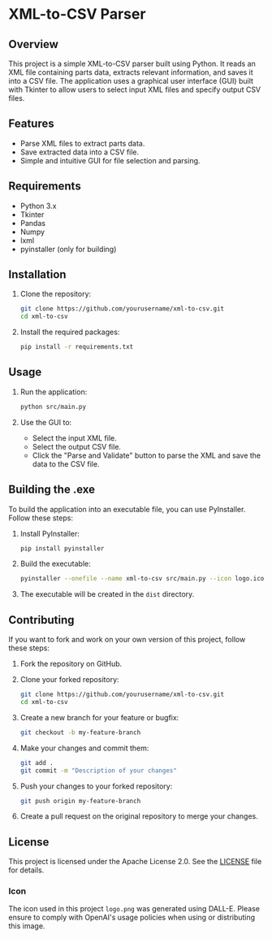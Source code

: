 # XML-to-CSV Parser

## Overview

This project is a simple XML-to-CSV parser built using Python. It reads an XML file containing parts data, extracts relevant information, and saves it into a CSV file. The application uses a graphical user interface (GUI) built with Tkinter to allow users to select input XML files and specify output CSV files.

## Features

- Parse XML files to extract parts data.
- Save extracted data into a CSV file.
- Simple and intuitive GUI for file selection and parsing.

## Requirements

- Python 3.x
- Tkinter
- Pandas
- Numpy
- lxml
- pyinstaller (only for building)

## Installation

1. Clone the repository:

    ```bash
    git clone https://github.com/yourusername/xml-to-csv.git
    cd xml-to-csv
    ```

2. Install the required packages:

    ```bash
    pip install -r requirements.txt
    ```

## Usage

1. Run the application:

    ```bash
    python src/main.py
    ```

2. Use the GUI to:
    - Select the input XML file.
    - Select the output CSV file.
    - Click the "Parse and Validate" button to parse the XML and save the data to the CSV file.

## Building the .exe

To build the application into an executable file, you can use PyInstaller. Follow these steps:

1. Install PyInstaller:

    ```bash
    pip install pyinstaller
    ```

2. Build the executable:

    ```bash
    pyinstaller --onefile --name xml-to-csv src/main.py --icon logo.ico
    ```

3. The executable will be created in the `dist` directory.

## Contributing

If you want to fork and work on your own version of this project, follow these steps:

1. Fork the repository on GitHub.

2. Clone your forked repository:

    ```bash
    git clone https://github.com/yourusername/xml-to-csv.git
    cd xml-to-csv
    ```

3. Create a new branch for your feature or bugfix:

    ```bash
    git checkout -b my-feature-branch
    ```

4. Make your changes and commit them:

    ```bash
    git add .
    git commit -m "Description of your changes"
    ```

5. Push your changes to your forked repository:

    ```bash
    git push origin my-feature-branch
    ```

6. Create a pull request on the original repository to merge your changes.

## License

This project is licensed under the Apache License 2.0. See the [LICENSE](LICENSE) file for details.

### Icon

The icon used in this project `logo.png` was generated using DALL-E. Please ensure to comply with OpenAI's usage policies when using or distributing this image.
